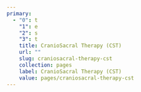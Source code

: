 ```yaml
---
primary:
  - "0": t
    "1": e
    "2": s
    "3": t
    title: CranioSacral Therapy (CST)
    url: ""
    slug: craniosacral-therapy-cst
    collection: pages
    label: CranioSacral Therapy (CST)
    value: pages/craniosacral-therapy-cst
---
```


